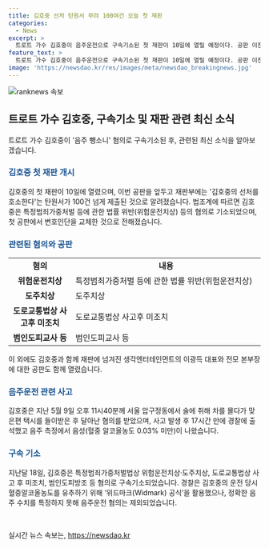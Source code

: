 ```yaml
---
title: 김호중 선처 탄원서 무려 100여건 오늘 첫 재판
categories:
  - News
excerpt: >
  트로트 가수 김호중이 음주운전으로 구속기소된 첫 재판이 10일에 열릴 예정이다. 공판 이전에 김호중의 선처를 호소하는 탄원서가 100건 넘게 제출되었으며, 변호인단도 교체했다. 김호중은 지난 5월 음주운전으로 경찰에 붙잡혔고, 혈중알코올농도는 0.03% 미만이었으나 후에 음주운전 사실을 시인했다. 이에 경찰은 음주 수치를 특정하지 못해 음주운전 혐의를 제외했지만, 위험운전치상 등으로 구속기소되었다.
feature_text: >
  트로트 가수 김호중이 음주운전으로 구속기소된 첫 재판이 10일에 열릴 예정이다. 공판 이전에 김호중의 선처를 호소하는 탄원서가 100건 넘게 제출되었으며, 변호인단도 교체했다. 김호중은 지난 5월 음주운전으로 경찰에 붙잡혔고, 혈중알코올농도는 0.03% 미만이었으나 후에 음주운전 사실을 시인했다. 이에 경찰은 음주 수치를 특정하지 못해 음주운전 혐의를 제외했지만, 위험운전치상 등으로 구속기소되었다.
image: 'https://newsdao.kr/res/images/meta/newsdao_breakingnews.jpg'
---
```


<p><img src="https://newsdao.kr/res/images/meta/newsdao_breakingnews.jpg" alt="ranknews 속보" /></p>

<h2 data-ke-size="size26">트로트 가수 김호중, 구속기소 및 재판 관련 최신 소식</h2>

<p data-ke-size="size16">트로트 가수 김호중이 '음주 뺑소니' 혐의로 구속기소된 후, 관련된 최신 소식을 알아보겠습니다.</p>

<h3><b><span style="color: #1a5490;">김호중 첫 재판 개시</span></b></h3>

<p data-ke-size="size16">김호중의 첫 재판이 10일에 열렸으며, 이번 공판을 앞두고 재판부에는 '김호중의 선처를 호소한다'는 탄원서가 100건 넘게 제출된 것으로 알려졌습니다. 법조계에 따르면 김호중은 특정범죄가중처벌 등에 관한 법률 위반(위험운전치상) 등의 혐의로 기소되었으며, 첫 공판에서 변호인단을 교체한 것으로 전해졌습니다.</p>

<h3><b><span style="color: #1a5490;">관련된 혐의와 공판</span></b></h3>

<table>
    <colgroup>
        <col width="25%" />
        <col width="75%" />
    </colgroup>
    <tr>
        <td style="text-align: center; height: 17px;"><b>혐의</b></td>
        <td style="text-align: center; height: 17px;"><b>내용</b></td>
    </tr>
    <tr>
        <td style="text-align: center; height: 17px;"><b>위험운전치상</b></td>
        <td>특정범죄가중처벌 등에 관한 법률 위반(위험운전치상)</td>
    </tr>
    <tr>
        <td style="text-align: center; height: 17px;"><b>도주치상</b></td>
        <td>도주치상</td>
    </tr>
    <tr>
        <td style="text-align: center; height: 17px;"><b>도로교통법상 사고후 미조치</b></td>
        <td>도로교통법상 사고후 미조치</td>
    </tr>
    <tr>
        <td style="text-align: center; height: 17px;"><b>범인도피교사 등</b></td>
        <td>범인도피교사 등</td>
    </tr>
</table>

<p data-ke-size="size16">이 외에도 김호중과 함께 재판에 넘겨진 생각엔터테인먼트의 이광득 대표와 전모 본부장에 대한 공판도 함께 열렸습니다.</p>

<h3><b><span style="color: #1a5490;">음주운전 관련 사고</span></b></h3>

<p data-ke-size="size16">김호중은 지난 5월 9일 오후 11시40분께 서울 압구정동에서 술에 취해 차를 몰다가 맞은편 택시를 들이받은 후 달아난 혐의를 받았으며, 사고 발생 후 17시간 만에 경찰에 출석했고 음주 측정에서 음성(혈중 알코올농도 0.03% 미만)이 나왔습니다.</p>

<h3><b><span style="color: #1a5490;">구속 기소</span></b></h3>

<p data-ke-size="size16">지난달 18일, 김호중은 특정범죄가중처벌법상 위험운전치상·도주치상, 도로교통법상 사고 후 미조치, 범인도피방조 등 혐의로 구속기소되었습니다. 경찰은 김호중의 운전 당시 혈중알코올농도를 유추하기 위해 ‘위드마크(Widmark) 공식’을 활용했으나, 정확한 음주 수치를 특정하지 못해 음주운전 혐의는 제외되었습니다.</p>

<p data-ke-size="size16">&nbsp;</p>
실시간 뉴스 속보는, <a href="https://newsdao.kr" rel="dofollow">https://newsdao.kr</a>



